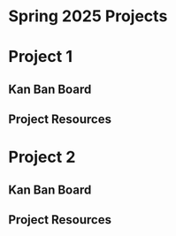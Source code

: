 # Spring 2025 Projects

# Project 1

## Kan Ban Board

## Project Resources

# Project 2 
## Kan Ban Board

## Project Resources